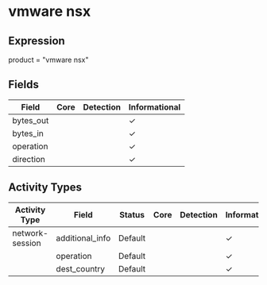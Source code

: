 vmware nsx
==========

Expression
----------

product = "vmware nsx"

Fields
------

| Field     | Core | Detection | Informational |
| --------- | ---- | --------- | ------------- |
| bytes_out |      |           | &#10003;      |
| bytes_in  |      |           | &#10003;      |
| operation |      |           | &#10003;      |
| direction |      |           | &#10003;      |

Activity Types
--------------

| Activity Type   | Field           | Status  | Core | Detection | Informational |
| --------------- | --------------- | ------- | ---- | --------- | ------------- |
| network-session | additional_info | Default |      |           | &#10003;      |
|                 | operation       | Default |      |           | &#10003;      |
|                 | dest_country    | Default |      |           | &#10003;      |

